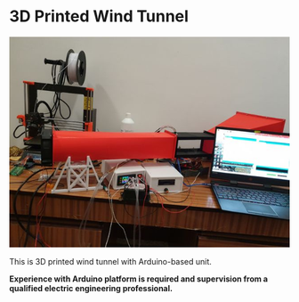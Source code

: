 # 3D Printed Wind Tunnel
![3D Printed Wind Tunnel](https://github.com/majaczech/wind-tunnel/blob/a0c46b066048b322eb1439d55becad7b6d483969/images/wind-tunnel-use.jpg)

This is 3D printed wind tunnel with Arduino-based unit. 

**Experience with Arduino platform is required and supervision from a qualified electric engineering professional.**
